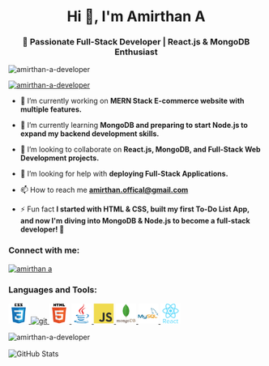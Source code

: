<h1 align="center">Hi 👋, I'm Amirthan A</h1>
<h3 align="center">🚀 Passionate Full-Stack Developer | React.js & MongoDB Enthusiast</h3>

<p align="left"> <img src="https://komarev.com/ghpvc/?username=amirthan-a-developer&label=Profile%20views&color=0e75b6&style=flat" alt="amirthan-a-developer" /> </p>

<p align="left"> <a href="https://github.com/ryo-ma/github-profile-trophy"><img src="https://github-profile-trophy.vercel.app/?username=amirthan-a-developer" alt="amirthan-a-developer" /></a> </p>

- 🔭 I’m currently working on **MERN Stack E-commerce website with multiple features.**

- 🌱 I’m currently learning **MongoDB and preparing to start Node.js to expand my backend development skills.**

- 👯 I’m looking to collaborate on **React.js, MongoDB, and Full-Stack Web Development projects.**

- 🤝 I’m looking for help with **deploying Full-Stack Applications.**

- 📫 How to reach me **amirthan.offical@gmail.com**

- ⚡ Fun fact **I started with HTML & CSS, built my first To-Do List App, and now I'm diving into MongoDB & Node.js to become a full-stack developer! 🚀**

<h3 align="left">Connect with me:</h3>
<p align="left">
<a href="https://www.linkedin.com/in/amirthan" target="_blank"><img align="center" src="https://raw.githubusercontent.com/rahuldkjain/github-profile-readme-generator/master/src/images/icons/Social/linked-in-alt.svg" alt="amirthan a" height="30" width="40" /></a>
</p>

<h3 align="left">Languages and Tools:</h3>
<p align="left"> <a href="https://www.w3schools.com/css/" target="_blank" rel="noreferrer"> <img src="https://raw.githubusercontent.com/devicons/devicon/master/icons/css3/css3-original-wordmark.svg" alt="css3" width="40" height="40"/> </a> <a href="https://git-scm.com/" target="_blank" rel="noreferrer"> <img src="https://www.vectorlogo.zone/logos/git-scm/git-scm-icon.svg" alt="git" width="40" height="40"/> </a> <a href="https://www.w3.org/html/" target="_blank" rel="noreferrer"> <img src="https://raw.githubusercontent.com/devicons/devicon/master/icons/html5/html5-original-wordmark.svg" alt="html5" width="40" height="40"/> </a> <a href="https://www.java.com" target="_blank" rel="noreferrer"> <img src="https://raw.githubusercontent.com/devicons/devicon/master/icons/java/java-original.svg" alt="java" width="40" height="40"/> </a> <a href="https://developer.mozilla.org/en-US/docs/Web/JavaScript" target="_blank" rel="noreferrer"> <img src="https://raw.githubusercontent.com/devicons/devicon/master/icons/javascript/javascript-original.svg" alt="javascript" width="40" height="40"/> </a> <a href="https://www.mongodb.com/" target="_blank" rel="noreferrer"> <img src="https://raw.githubusercontent.com/devicons/devicon/master/icons/mongodb/mongodb-original-wordmark.svg" alt="mongodb" width="40" height="40"/> </a> <a href="https://www.mysql.com/" target="_blank" rel="noreferrer"> <img src="https://raw.githubusercontent.com/devicons/devicon/master/icons/mysql/mysql-original-wordmark.svg" alt="mysql" width="40" height="40"/> </a> <a href="https://reactjs.org/" target="_blank" rel="noreferrer"> <img src="https://raw.githubusercontent.com/devicons/devicon/master/icons/react/react-original-wordmark.svg" alt="react" width="40" height="40"/> </a> </p>

<p><img align="center" src="https://github-readme-stats.vercel.app/api/top-langs?username=amirthan-a-developer&show_icons=true&locale=en&layout=compact" alt="amirthan-a-developer" /></p>

<p>
 <img align="center" src="https://github-readme-stats.vercel.app/api?username=AMIRTHAN-A-developer&show_icons=true&theme=radical" alt="GitHub Stats" />

</p>

